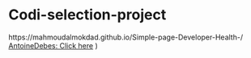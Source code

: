<h1>Codi-selection-project</h1>
 https://mahmoudalmokdad.github.io/Simple-page-Developer-Health-/
</br>
 <a href="https://github.com/AntoineDebes">AntoineDebes: Click here</a> ) 






